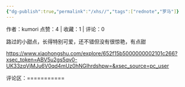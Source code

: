 ```yaml
---
{"dg-publish":true,"permalink":"/xhs//","tags":["rednote","罗马"]}
---
```


作者：kumori
点赞：4   |   收藏：1   |   评论：0

路过的小甜点，长得特别可爱，还不错但没有很惊艳，有点甜

https://www.xiaohongshu.com/explore/652f15b5000000002101c266?xsec_token=ABV5u2gs5qv0-UK33zqVjMJu6V0qd4mUz0hNGIhrdshpw=&xsec_source=pc_user

评论区：===========

